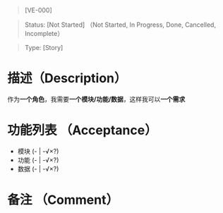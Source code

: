 > [VE-000]

> Status: [Not Started] （Not Started, In Progress, Done, Cancelled, Incomplete）

> Type: [Story]

# 描述（Description）
作为**一个角色**，我需要**一个模块/功能/数据**，这样我可以**一个需求**

# 功能列表 （Acceptance）
* 模块 (- | -√×?)
* 功能 (- | -√×?)
* 数据 (- | -√×?)

# 备注 （Comment）

